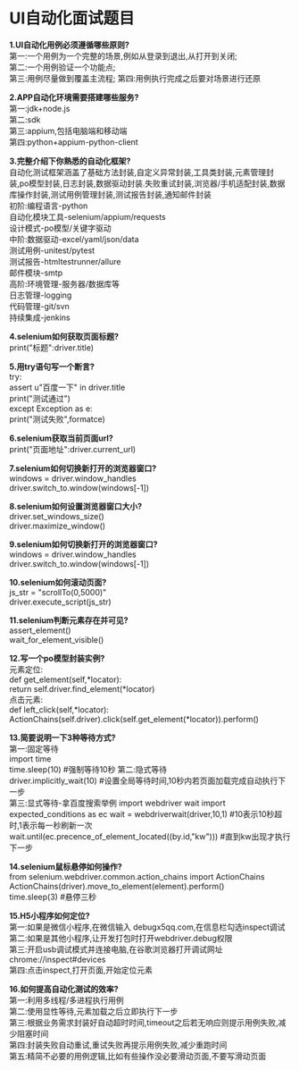 # UI自动化面试题目  
**1.UI自动化用例必须遵循哪些原则?**  
    第一:一个用例为一个完整的场景,例如从登录到退出,从打开到关闭;  
    第二:一个用例验证一个功能点;  
    第三:用例尽量做到覆盖主流程;
    第四:用例执行完成之后要对场景进行还原
    
**2.APP自动化环境需要搭建哪些服务?**  
    第一:jdk+node.js  
    第二:sdk  
    第三:appium,包括电脑端和移动端  
    第四:python+appium-python-client  
    
**3.完整介绍下你熟悉的自动化框架?**  
    自动化测试框架涵盖了基础方法封装,自定义异常封装,工具类封装,元素管理封装,po模型封装,日志封装,数据驱动封装.失败重试封装,浏览器/手机适配封装,数据库操作封装,测试用例管理封装,测试报告封装,通知邮件封装  
    初阶:编程语言-python  
        自动化模块工具-selenium/appium/requests  
        设计模式-po模型/关键字驱动  
    中阶:数据驱动-excel/yaml/json/data  
        测试用例-unitest/pytest  
        测试报告-htmltestrunner/allure  
        邮件模块-smtp  
    高阶:环境管理-服务器/数据库等  
        日志管理-logging  
        代码管理-git/svn  
        持续集成-jenkins  
        
**4.selenium如何获取页面标题?**  
    print("标题":driver.title)  
    
**5.用try语句写一个断言?**  
    try:  
       assert u"百度一下" in driver.title  
       print("测试通过")  
    except Exception as e:  
       print("测试失败",formatce)  
       
**6.selenium获取当前页面url?**  
    print("页面地址":driver.current_url)  
    
**7.selenium如何切换新打开的浏览器窗口?**  
    windows = driver.window_handles  
    driver.switch_to.window(windows[-1])  
    
**8.selenium如何设置浏览器窗口大小?**  
    driver.set_windows_size()  
    driver.maximize_window()  
    
**9.selenium如何切换新打开的浏览器窗口?**  
    windows = driver.window_handles  
    driver.switch_to.window(windows[-1])  
    
**10.selenium如何滚动页面?**  
    js_str = "scrollTo(0,5000)"  
    driver.execute_script(js_str)  
    
**11.selenium判断元素存在并可见?**  
    assert_element()  
    wait_for_element_visible()  
    
**12.写一个po模型封装实例?**  
    元素定位:  
    def get_element(self,*locator):  
        return self.driver.find_element(*locator)  
    点击元素:  
    def left_click(self,*locator):  
        ActionChains(self.driver).click(self.get_element(*locator)).perform()  
        
**13.简要说明一下3种等待方式?**  
    第一:固定等待  
    import time  
    time.sleep(10)  #强制等待10秒
    第二:隐式等待  
    driver.implicitly_wait(10)  #设置全局等待时间,10秒内若页面加载完成自动执行下一步  
    第三:显式等待-拿百度搜索举例
    import webdriver wait
    import expected_conditions  as ec
    wait = webdriverwait(driver,10,1) #10表示10秒超时,1表示每一秒刷新一次
    wait.until(ec.precence_of_element_located((by.id,"kw")))  #直到kw出现才执行下一步  
    
**14.selenium鼠标悬停如何操作?**  
    from selenium.webdriver.common.action_chains import ActionChains  
    ActionChains(driver).move_to_element(element).perform()  
    time.sleep(3)  #悬停三秒  
    
**15.H5小程序如何定位?**  
    第一:如果是微信小程序,在微信输入  debugx5qq.com,在信息栏勾选inspect调试  
    第二:如果是其他小程序,让开发打包时打开webdriver.debug权限  
    第三:开启usb调试模式并连接电脑,在谷歌浏览器打开调试网址chrome://inspect#devices  
    第四:点击inspect,打开页面,开始定位元素  
    
**16.如何提高自动化测试的效率?**  
    第一:利用多线程/多进程执行用例  
    第二:使用显性等待,元素加载之后立即执行下一步  
    第三:根据业务需求封装好自动超时时间,timeout之后若无响应则提示用例失败,减少阻塞时间  
    第四:封装失败自动重试,重试失败再提示用例失败,减少重跑时间  
    第五:精简不必要的用例逻辑,比如有些操作没必要滑动页面,不要写滑动页面  

    
